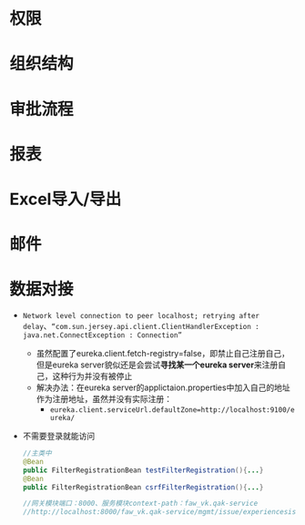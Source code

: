 # 权限

# 组织结构

# 审批流程

# 报表

# Excel导入/导出

# 邮件

# 数据对接



* `Network level connection to peer localhost; retrying after delay`、`“com.sun.jersey.api.client.ClientHandlerException : java.net.ConnectException : Connection”`

  * 虽然配置了eureka.client.fetch-registry=false，即禁止自己注册自己，但是eureka server貌似还是会尝试**寻找某一个eureka server**来注册自己，这种行为并没有被停止
  * 解决办法：在eureka server的applictaion.properties中加入自己的地址作为注册地址，虽然并没有实际注册：
    * `eureka.client.serviceUrl.defaultZone=http://localhost:9100/eureka/`

* 不需要登录就能访问

  ```java
  //主类中
  @Bean
  public FilterRegistrationBean testFilterRegistration(){...}
  @Bean
  public FilterRegistrationBean csrfFilterRegistration(){...}
  
  //网关模块端口：8000、服务模块context-path：faw_vk.qak-service
  //http://localhost:8000/faw_vk.qak-service/mgmt/issue/experiencesissue?page=1&size10?startTime=2018-01-21%2012:21:12&endTime=2019-07-12%2012:11:12
  ```

  
